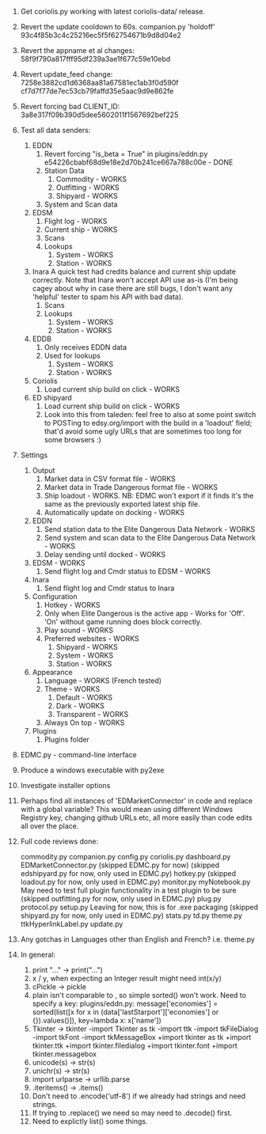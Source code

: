 1. Get coriolis.py working with latest coriolis-data/ release.

1. Revert the update cooldown to 60s.  companion.py 'holdoff' 93c4f85b3c4c25216ec5f5f62754671b9d8d04e2
1. Revert the appname et al changes: 58f9f790a817fff95df239a3ae1f677c59e10ebd
1. Revert update_feed change: 7258e3882cd1d6368aa81a67581ec1ab3f0d590f cf7d7f77de7ec53cb79faffd35e5aac9d9e862fe
1. Revert forcing bad CLIENT_ID: 3a8e317f09b390d5dee5602011f1567692bef225
1. Test all data senders:
	1. EDDN
		1. Revert forcing "is_beta = True" in plugins/eddn.py e54226cbabf68d9e18e2d70b241ce667a788c00e - DONE
		1. Station Data
			1. Commodity - WORKS
			1. Outfitting - WORKS
			1. Shipyard - WORKS
		1. System and Scan data
	1. EDSM
		1. Flight log - WORKS
		1. Current ship - WORKS
		1. Scans
		1. Lookups
			1. System - WORKS
			1. Station - WORKS
	1. Inara
		A quick test had credits balance and current ship update correctly.  Note that Inara won't accept API use as-is (I'm being cagey about why in case there are still bugs, I don't want any 'helpful' tester to spam his API with bad data).
		1. Scans
		1. Lookups
			1. System - WORKS
			1. Station - WORKS
	1. EDDB
		1. Only receives EDDN data
		1. Used for lookups
			1. System - WORKS
			1. Station - WORKS
	1. Coriolis
		1. Load current ship build on click - WORKS
	1. ED shipyard
		1. Load current ship build on click - WORKS
		1. Look into this from taleden:
			feel free to also at some point switch to POSTing to edsy.org/import with the build in a 'loadout' field; that'd avoid some ugly URLs that are sometimes too long for some browsers :)

1. Settings
	1. Output
		1. Market data in CSV format file - WORKS
		1. Market data in Trade Dangerous format file - WORKS
		1. Ship loadout - WORKS.  NB: EDMC won't export if it finds it's the same as the previously exported latest ship file.
		1. Automatically update on docking - WORKS
	1. EDDN
		1. Send station data to the Elite Dangerous Data Network - WORKS
		1. Send system and scan data to the Elite Dangerous Data Network - WORKS
		1. Delay sending until docked - WORKS
	1. EDSM - WORKS
		1. Send flight log and Cmdr status to EDSM - WORKS
	1. Inara
		1. Send flight log and Cmdr status to Inara
	1. Configuration
		1. Hotkey - WORKS
		1. Only when Elite Dangerous is the active app - Works for 'Off'.  'On' without game running does block correctly.
		1. Play sound - WORKS
		1. Preferred websites - WORKS
			1. Shipyard - WORKS
			1. System - WORKS
			1. Station - WORKS
	1. Appearance
		1. Language - WORKS (French tested)
		1. Theme - WORKS
			1. Default - WORKS
			1. Dark - WORKS
			1. Transparent - WORKS
		1. Always On top - WORKS
	1. Plugins
		1. Plugins folder

1. EDMC.py - command-line interface
1. Produce a windows executable with py2exe
1. Investigate installer options
1. Perhaps find all instances of 'EDMarketConnector' in code and replace with a global variable?  This would mean using different Windows Registry key, changing github URLs etc, all more easily than code edits all over the place.

1. Full code reviews done:

	commodity.py
	companion.py
	config.py
	coriolis.py
	dashboard.py
	EDMarketConnector.py
	(skipped EDMC.py for now)
	(skipped edshipyard.py for now, only used in EDMC.py)
	hotkey.py
	(skipped loadout.py for now, only used in EDMC.py)
	monitor.py
	myNotebook.py
		May need to test full plugin functionality in a test plugin to be sure
	(skipped outfitting.py for now, only used in EDMC.py)
	plug.py
	protocol.py
	setup.py
		Leaving for now, this is for .exe packaging
	(skipped shipyard.py for now, only used in EDMC.py)
	stats.py
	td.py
	theme.py
	ttkHyperlinkLabel.py
	update.py

1. Any gotchas in Languages other than English and French?  i.e. theme.py

1. In general:
	1. print "..." -> print("...")
	1. x / y, when expecting an Integer result might need int(x/y)
	1. cPickle -> pickle
	1. plain <dict> isn't comparable to <dict>, so simple sorted() won't work.  Need to specify a key:
			plugins/eddn.py:                message['economies'] = sorted(list([x for x in (data['lastStarport']['economies'] or {}).values()]), key=lambda x: x['name'])
	1. Tkinter -> tkinter
		-import Tkinter as tk
		-import ttk
		-import tkFileDialog
		-import tkFont
		-import tkMessageBox
		+import tkinter as tk
		+import tkinter.ttk
		+import tkinter.filedialog
		+import tkinter.font
		+import tkinter.messagebox
	1. unicode(s) -> str(s)
	1. unichr(s) -> str(s)
	1. import urlparse -> urllib.parse
	1. .iteritems() -> .items()
	1. Don't need to .encode('utf-8') if we already had strings and need strings.
	1. If trying to .replace() we need <str> so may need to .decode() first.
	1. Need to explictly list() some things.
